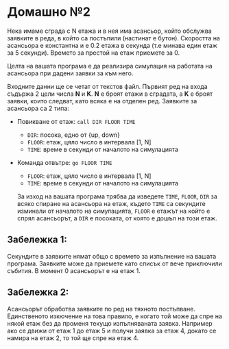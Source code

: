 # Домашно №2

Нека имаме сграда с N етажа и в нея има асансьор, който обслужва заявките в реда, в който са постъпили (настинат е бутон). Скоростта на асансьора е константна и е 0.2 етажа в секунда (т.е минава един етаж за 5 секунди). Времето за престой на етаж приемете за 0.

Целта на вашата програма е да реализира симулация на работата на асансьора при дадени заявки за към него. 

Входните данни ще се четат от текстов файл. Първият ред на входа съдържа 2 цели числа **N** и **K**. **N** е броят етажи в сградата, а **K** е броят заявки, които следват, като всяка е на отделен ред. Заявките за асансьора са 2 типа:

* Повикване от етаж: ```call DIR FLOOR TIME```
  * ```DIR```: посока, едно от {up, down}
  * ```FLOOR```: етаж, цяло число в интервала [1, N]
  * ```TIME```: време в секунди от началото на симулацията

* Команда отвътре: ```go FLOOR TIME```
  * ```FLOOR```: етаж, цяло число в интервала [1, N]
  * ```TIME```: време в секунди от началото на симулацията
  
  За изход на вашата програма трябва да изведете ```TIME```, ```FLOOR```, ```DIR``` за всяко спиране на асансьора на етаж, където ```TIME``` са секундите изминали от началото на симулацията, ```FLOOR``` е етажът на който е спрял асансьорът, а ```DIR``` е посоката, от която е дошъл на този етаж.
  
## Забележка 1:
Секундите в заявките нямат общо с времето за изпълнение на вашата програма. Заявките може да приемете като списък от вече приключили събития. В момент 0 асансьорът е на етаж 1.

## Забележка 2:
Асансьорът обработва заявките по ред на тяхното постъпване. Единственото изкючение на това правило, е когато той може да спре на някой етаж без да променя текущо изпълняваната заявка. Например ако се движи от етаж 1 до етаж 5 и получи заявка за етаж 4, докато се намира на етаж 2, то той ще спре на етаж 4.

